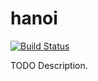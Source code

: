 # hanoi

[![Build Status](https://travis-ci.org/githubuser/hanoi.png)](https://travis-ci.org/githubuser/hanoi)

TODO Description.
